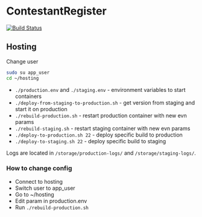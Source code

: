 # ContestantRegister

[![Build Status](https://travis-ci.org/zaverden/ContestantRegister.svg?branch=master)](https://travis-ci.org/zaverden/ContestantRegister)

## Hosting

Change user
```bash
sudo su app_user
cd ~/hosting
```

- `./production.env` and `./staging.env` - environment variables to start containers
- `./deploy-from-staging-to-production.sh` - get version from staging and start it on production
- `./rebuild-production.sh` - restart production container with new evn params
- `./rebuild-staging.sh` - restart staging container with new evn params
- `./deploy-to-production.sh 22` - deploy specific build to production
- `./deploy-to-staging.sh 22` - deploy specific build to staging

Logs are located in `/storage/production-logs/` and `/storage/staging-logs/`.

### How to change config

- Connect to hosting
- Switch user to app_user
- Go to ~/hosting
- Edit param in production.env
- Run `./rebuild-production.sh`